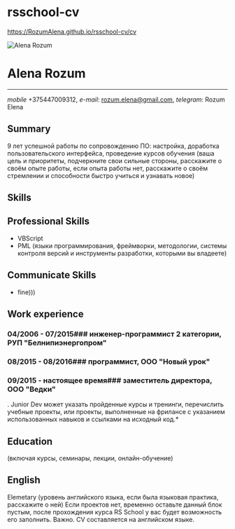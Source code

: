 # rsschool-cv
https://RozumAlena.github.io/rsschool-cv/cv


![Alena Rozum](/путь/к/alena.jpg)
# **Alena Rozum**
***
*mobile* +375447009312, *e-mail*: rozum.elena@gmail.com, *telegram*: Rozum Elena
## Summary
9 лет успешной работы по сопровождению ПО: настройка, доработка пользовательского интерфейса, проведение курсов обучения
(ваша цель и приоритеты, подчеркните свои сильные стороны, расскажите о своём опыте работы, если опыта работы нет, расскажите о своём стремлении и способности быстро учиться и узнавать новое)
## Skills
## Professional Skills
- VBScript
- PML
 (языки программирования, фреймворки, методологии, системы контроля версий и инструменты разработки, которыми вы владеете)
## Communicate Skills
- fine)))
## Work experience
### 04/2006 - 07/2015### инженер-программист 2 категории, РУП "Белнипиэнергопром"
### 08/2015 - 08/2016### программист, ООО "Новый урок"
### 09/2015 - настоящее время### заместитель директора, ООО "Ведки"
. Junior Dev может указать пройденные курсы и тренинги, перечислить учебные проекты, или проекты, выполненные на фрилансе с указанием использованных навыков и ссылками на исходный код.*
## Education
 (включая курсы, семинары, лекции, онлайн-обучение)
## English
Elemetary (уровень английского языка, если была языковая практика, расскажите о ней)
Если проектов нет, временно оставьте данный блок пустым, после прохождения курса RS School у вас будет возможность его заполнить.
Важно. CV составляется на английском языке.
